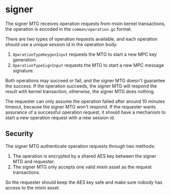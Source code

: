 # signer

The signer MTG receives operation requests from mixin kernel transactions, the operation is encoded in the `common/operation.go` format.

There are two types of operation requests available, and each operation should use a unique session id in the operation body.

1. `OperationTypeKeygenInput` requests the MTG to start a new MPC key generation.
2. `OperationTypeSignInput` requests the MTG to start a new MPC message signature.

Both operations may succeed or fail, and the signer MTG doesn't guarantee the success. If the operation succeeds, the signer MTG will respond the result with kernel transaction, otherwise, the signer MTG does nothing.

The requester can only assume the operation failed after around 10 minutes timeout, because the signer MTG won't respond. If the requester wants assurance of a successful operation request, it should have a mechanism to start a new operation request with a new session id.

## Security

The signer MTG authenticate operation requests through two methods:

1. The operation is encrypted by a shared AES key between the signer MTG and requester.
2. The signer MTG only accepts one valid mixin asset as the request transactions.

So the requester should keep the AES key safe and make sure nobody has access to the mixin asset.

